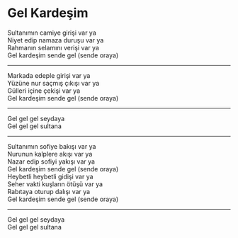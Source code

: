 # Gel Kardeşim

Sultanımın camiye girişi var ya  
Niyet edip namaza duruşu var ya  
Rahmanın selamını verişi var ya  
Gel kardeşim sende gel (sende oraya)  
****  
Markada edeple girişi var ya  
Yüzüne nur saçmış çıkışı var ya  
Gülleri içine çekişi var ya  
Gel kardeşim sende gel (sende oraya)  
****  
Gel gel gel seydaya  
Gel gel gel sultana  
****  
Sultanımın sofiye bakışı var ya  
Nurunun kalplere akışı var ya  
Nazar edip sofiyi yakışı var ya  
Gel kardeşim sende gel (sende oraya)  
Heybetli heybetli gidişi var ya  
Seher vakti kuşların ötüşü var ya  
Rabıtaya oturup dalışı var ya  
Gel kardeşim sende gel (sende oraya)  
****  
Gel gel gel seydaya  
Gel gel gel sultana  

